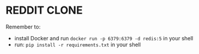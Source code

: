 # REDDIT CLONE
Remember to:
* install Docker and run `docker run -p 6379:6379 -d redis:5` in your shell
* run: `pip install -r requirements.txt` in your shell 
